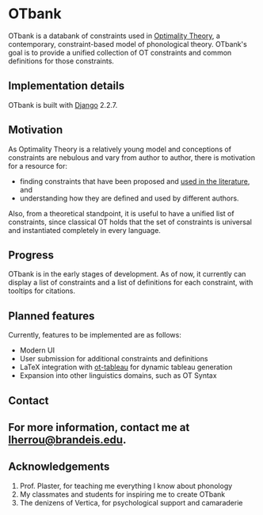 # OTbank
OTbank is a databank of constraints used in [Optimality Theory](https://en.wikipedia.org/wiki/Optimality_Theory), a contemporary, constraint-based model of phonological theory. OTbank's goal is to provide a unified collection of OT constraints and common definitions for those constraints.
## Implementation details
OTbank is built with [Django](https://www.djangoproject.com/) 2.2.7.
## Motivation
As Optimality Theory is a relatively young model and conceptions of constraints are nebulous and vary from author to author, there is motivation for a resource for:
* finding constraints that have been proposed and [used in the literature](http://roa.rutgers.edu/), and
* understanding how they are defined and used by different authors.

Also, from a theoretical standpoint, it is useful to have a unified list of constraints, since classical OT holds that the set of constraints is universal and instantiated completely in every language.
## Progress
OTbank is in the early stages of development. As of now, it currently can display a list of constraints and a list of definitions for each constraint, with tooltips for citations.
## Planned features
Currently, features to be implemented are as follows:
* Modern UI
* User submission for additional constraints and definitions
* LaTeX integration with [ot-tableau](https://ctan.org/pkg/ot-tableau) for dynamic tableau generation
* Expansion into other linguistics domains, such as OT Syntax
## Contact
For more information, contact me at lherrou@brandeis.edu.
----
## Acknowledgements
1. Prof. Plaster, for teaching me everything I know about phonology
2. My classmates and students for inspiring me to create OTbank
3. The denizens of Vertica, for psychological support and camaraderie
